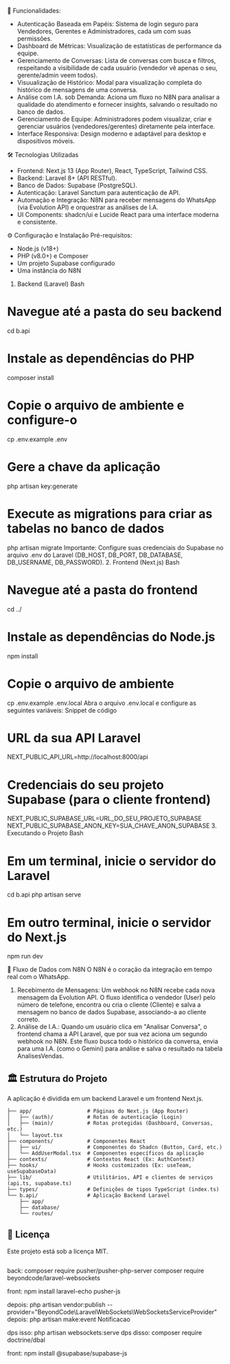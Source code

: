 🚀 Funcionalidades:
*    Autenticação Baseada em Papéis: Sistema de login seguro para Vendedores, Gerentes e Administradores, cada um com suas permissões.
*    Dashboard de Métricas: Visualização de estatísticas de performance da equipe.
*    Gerenciamento de Conversas: Lista de conversas com busca e filtros, respeitando a visibilidade de cada usuário (vendedor vê apenas o seu, gerente/admin veem todos).
*    Visuualização de Histórico: Modal para visualização completa do histórico de mensagens de uma conversa.
*    Análise com I.A. sob Demanda: Aciona um fluxo no N8N para analisar a qualidade do atendimento e fornecer insights, salvando o resultado no banco de dados.
*    Gerenciamento de Equipe: Administradores podem visualizar, criar e gerenciar usuários (vendedores/gerentes) diretamente pela interface.
*    Interface Responsiva: Design moderno e adaptável para desktop e dispositivos móveis.

🛠️ Tecnologias Utilizadas
*    Frontend: Next.js 13 (App Router), React, TypeScript, Tailwind CSS.
*    Backend: Laravel 8+ (API RESTful).
*    Banco de Dados: Supabase (PostgreSQL).
*    Autenticação: Laravel Sanctum para autenticação de API.
*    Automação e Integração: N8N para receber mensagens do WhatsApp (via Evolution API) e orquestrar as análises de I.A.
*    UI Components: shadcn/ui e Lucide React para uma interface moderna e consistente.

⚙️ Configuração e Instalação
Pré-requisitos:
*    Node.js (v18+)
*    PHP (v8.0+) e Composer
*    Um projeto Supabase configurado
*    Uma instância do N8N

1. Backend (Laravel)
Bash
# Navegue até a pasta do seu backend
cd b.api

# Instale as dependências do PHP
composer install

# Copie o arquivo de ambiente e configure-o
cp .env.example .env

# Gere a chave da aplicação
php artisan key:generate

# Execute as migrations para criar as tabelas no banco de dados
php artisan migrate
Importante: Configure suas credenciais do Supabase no arquivo .env do Laravel (DB_HOST, DB_PORT, DB_DATABASE, DB_USERNAME, DB_PASSWORD).
2. Frontend (Next.js)
Bash
# Navegue até a pasta do frontend
cd ../

# Instale as dependências do Node.js
npm install

# Copie o arquivo de ambiente
cp .env.example .env.local
Abra o arquivo .env.local e configure as seguintes variáveis:
Snippet de código
# URL da sua API Laravel
NEXT_PUBLIC_API_URL=http://localhost:8000/api

# Credenciais do seu projeto Supabase (para o cliente frontend)
NEXT_PUBLIC_SUPABASE_URL=URL_DO_SEU_PROJETO_SUPABASE
NEXT_PUBLIC_SUPABASE_ANON_KEY=SUA_CHAVE_ANON_SUPABASE
3. Executando o Projeto
Bash
# Em um terminal, inicie o servidor do Laravel
cd b.api
php artisan serve

# Em outro terminal, inicie o servidor do Next.js
npm run dev

🔄 Fluxo de Dados com N8N
O N8N é o coração da integração em tempo real com o WhatsApp.
1.	Recebimento de Mensagens: Um webhook no N8N recebe cada nova mensagem da Evolution API. O fluxo identifica o vendedor (User) pelo número de telefone, encontra ou cria o cliente (Cliente) e salva a mensagem no banco de dados Supabase, associando-a ao cliente correto.
2.	Análise de I.A.: Quando um usuário clica em "Analisar Conversa", o frontend chama a API Laravel, que por sua vez aciona um segundo webhook no N8N. Este fluxo busca todo o histórico da conversa, envia para uma I.A. (como o Gemini) para análise e salva o resultado na tabela AnalisesVendas.

## 🏛️ Estrutura do Projeto

A aplicação é dividida em um backend Laravel e um frontend Next.js.

```
├── app/                  # Páginas do Next.js (App Router)
│   ├── (auth)/           # Rotas de autenticação (Login)
│   ├── (main)/           # Rotas protegidas (Dashboard, Conversas, etc.)
│   └── layout.tsx
├── components/           # Componentes React
│   ├── ui/               # Componentes do Shadcn (Button, Card, etc.)
│   └── AddUserModal.tsx  # Componentes específicos da aplicação
├── contexts/             # Contextos React (Ex: AuthContext)
├── hooks/                # Hooks customizados (Ex: useTeam, useSupabaseData)
├── lib/                  # Utilitários, API e clientes de serviços (api.ts, supabase.ts)
├── types/                # Definições de tipos TypeScript (index.ts)
└── b.api/                # Aplicação Backend Laravel
    ├── app/
    ├── database/
    └── routes/
```

## 📄 Licença

Este projeto está sob a licença MIT.

```
```
back:
composer require pusher/pusher-php-server
composer require beyondcode/laravel-websockets

front:
npm install laravel-echo pusher-js

depois: php artisan vendor:publish --provider="BeyondCode\LaravelWebSockets\WebSocketsServiceProvider"
depois: php artisan make:event Notificacao

dps isso: php artisan websockets:serve
dps disso: composer require doctrine/dbal


front:
npm install @supabase/supabase-js
